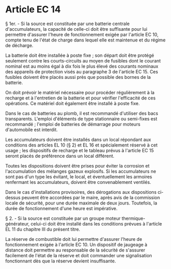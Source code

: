 # Article EC 14

§ 1er. - Si la source est constituée par une batterie centrale d'accumulateurs, la capacité de celle-ci doit être suffisante pour lui permettre d'assurer l'heure de fonctionnement exigée par l'article EC 10, compte tenu de l'état de charge dans lequel elle est maintenue et du régime de décharge.

La batterie doit être installée à poste fixe ; son départ doit être protégé seulement contre les courts-circuits au moyen de fusibles dont le courant nominal est au moins égal à dix fois le plus élevé des courants nominaux des appareils de protection visés au paragraphe 3 de l'article EC 15. Ces fusibles doivent être placés aussi près que possible des bornes de la batterie.

On doit prévoir le matériel nécessaire pour procéder régulièrement à la recharge et à l'entretien de la batterie et pour vérifier l'efficacité de ces opérations. Ce matériel doit également être installé à poste fixe.

Dans le cas de batteries au plomb, il est recommandé d'utiliser des bacs transparents. L'emploi d'éléments de type stationnaire ou semi-fixes est recommandé  ; l'emploi de batteries de démarrage pour moteurs d'automobile est interdit.

Les accumulateurs doivent être installés dans un local répondant aux conditions des articles EL 10 (§ 2) et EL 16 et spécialement réservé à cet usage ; les dispositifs de recharge et le tableau prévus à l'article EC 15 seront placés de préférence dans un local différent.

Toutes les dispositions doivent être prises pour éviter la corrosion et l'accumulation des mélanges gazeux explosifs. Si les accumulateurs ne sont pas d'un type les évitant, le local, et éventuellement les armoires renfermant les accumulateurs, doivent être convenablement ventilés.

Dans le cas d'installations provisoires, des dérogations aux dispositions ci-dessus peuvent être accordées par le maire, après avis de la commission locale de sécurité, pour une durée maximale de deux jours. Toutefois, la durée de fonctionnement d'une heure est impérative.

§ 2. - Si la source est constituée par un groupe moteur thermique-générateur, celui-ci doit être installé dans les conditions prévues à l'article EL 11 du chapitre III du présent titre.

La réserve de combustible doit lui permettre d'assurer l'heure de fonctionnement exigée à l'article EC 10. Un dispositif de jaugeage à distance doit permettre au responsable de la sécurité de s'assurer facilement de l'état de la réserve et doit commander une signalisation fonctionnant dès que la réserve devient insuffisante.
